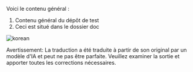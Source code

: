 Voici le contenu général :
1. Contenu général du dépôt de test
2. Ceci est situé dans le dossier doc

![korean](./translated_images/korean.295ee22153b9abbf94779763f21c1b649d123f35f24c43e150de94f8d1971953.fr.png)


Avertissement: La traduction a été traduite à partir de son original par un modèle d'IA et peut ne pas être parfaite. Veuillez examiner la sortie et apporter toutes les corrections nécessaires.